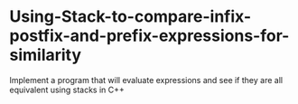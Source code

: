 # Using-Stack-to-compare-infix-postfix-and-prefix-expressions-for-similarity
Implement a program that will evaluate expressions and see if they are all equivalent using stacks in C++
